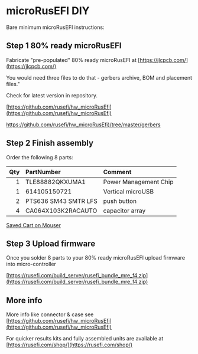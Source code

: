 # microRusEFI DIY

Bare minimum microRusEFI instructions:

## Step 1 80% ready microRusEFI

Fabricate "pre-populated" 80% ready microRusEFI at [https://jlcpcb.com/](https://jlcpcb.com/)

You would need three files to do that - gerbers archive, BOM and placement files."

Check for latest version in repository.

[https://github.com/rusefi/hw_microRusEfi](https://github.com/rusefi/hw_microRusEfi)

[https://github.com/rusefi/hw_microRusEfi)/tree/master/gerbers](https://github.com/rusefi/hw_microRusEfi/tree/master/gerbers/)

## Step 2 Finish assembly

Order the following 8 parts:

| Qty | PartNumber | Comment   |
| ----------:|:--------  |:---------------------------------------------------- |
| 1  | TLE88882QKXUMA1     | Power Management Chip  |
| 1  | 614105150721     | Vertical microUSB  |
| 2  |   PTS636 SM43 SMTR LFS   | push button  |
| 4  | CA064X103K2RACAUTO     | capacitor array  |

[Saved Cart on Mouser](https://www.mouser.com/ProjectManager/ProjectDetail.aspx?AccessID=dacd727e05)

## Step 3 Upload firmware

Once you solder 8 parts to your 80% ready microRusEFI upload firmware into micro-controller

[https://rusefi.com/build_server/rusefi_bundle_mre_f4.zip](https://rusefi.com/build_server/rusefi_bundle_mre_f4.zip)

## More info

More info like connector & case see [https://github.com/rusefi/hw_microRusEfi](https://github.com/rusefi/hw_microRusEfi)

For quicker results kits and fully assembled units are available at [https://rusefi.com/shop/](https://rusefi.com/shop/)
